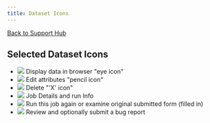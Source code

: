 ```yaml
---
title: Dataset Icons
---
```

[Back to Support Hub](/support/)

## Selected Dataset Icons

  * ![](/images/icons/eye.png) Display data in browser "eye icon"
  * ![](/images/icons/pencil.png) Edit attributes "pencil icon"
  * ![](/images/icons/deleteX.png) Delete "'X' icon"
  * ![](/images/icons/HistoryInfo.png) Job Details and run Info
  * ![](/images/icons/arrow-circle.png) Run this job again or examine original submitted form (filled in)
  * ![](/images/icons/bug.png) Review and optionally submit a bug report
